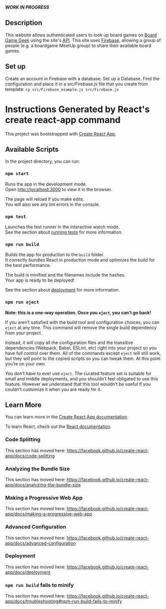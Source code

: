***WORK IN PROGRESS***

## Description
This website allows authenticated users to look up board games on [Board Game Geek](https://boardgamegeek.com) using the site's [API](https://boardgamegeek.com/wiki/page/BGG_XML_API2). 
This site uses [Firebase](https://firebase.google.com/), allowing a group of people (e.g. a boardgame MeetUp group) to share their available board games. 

<!--
Main page             |  Post
:-------------------------:|:-------------------------:
<img src="https://github.com/aless80/Firebase-React-Forum/blob/master/img/PostList.png" alt="drawing" width="300"/>  |  <img src="https://github.com/aless80/Firebase-React-Forum/blob/master/img/Post.png" alt="drawing" width="300"/>
-->

## Set up
Create an account in Firebase with a database. Set up a Database. Find the configuration and place it in a src/Firebase.js file that you create from template:
```cp src/Firebase_example.js src/Firebase.js```

<!--

## TODO
Check https://brettspill.nærd.no/
* SearchCollection: allow to add all games
* Tile text can be long (6 lines)
* clear firebase helper methods
* I put try catch around doc.getElementsByTagName("image"), can do better?

## TODO maybe
* Create UserData and GameData classes?
* sort suggested games by relevance and then year

## Data structure in Firebase
```
post: {
  "AA4aQdp_post_key": {
    author: "Alessandro Marin",
    comments: 2,
    lastEdit: March 7, 2019 at 10:41:46 AM UTC+1,
    profilePicUrl: "https://lh3.googleusercontent.com/-71tkp-VXGdM/AAAAAAAAAAI/AAAAAAAAUAA/w5B0IQGGPUQ/photo.jpg",
    plainText: "This is the text in the post",
    status: "open",
    timestamp: March 7, 2019 at 10:41:46 AM UTC+1,
    title: "Title of my post"
  },
  "BB5bQhf_post_key": {
    ...
  }
}

comments: {
  "AA4aQdp_post_key": {
    "MM18sh1_msg_key": {
      author: "John Doe",
      lastEdit: March 8, 2019 at 12:00:00 AM UTC+1,
      plainText: "This is the first comment in the post",
      profilePicUrl: "https://lh3.googleusercontent.com/-62rjo-VXGdM/BBBBBBBBBBI/BBBBBBBBBUBB/w6C1UYEGOUY/photo.jpg",
      richText: "<p>This is the first comment in the post</p>",
      timestamp: March 8, 2019 at 12:00:00 AM UTC+1,
    },
    "NN29yt2_msg_key": {
      author: "Alessandro Marin",
      lastEdit: March 8, 2019 at 12:00:00 AM UTC+1,
      plainText: "This is the 2nd comment in the post",
      profilePicUrl: "https://lh3.googleusercontent.com/-71tkp-VXGdM/AAAAAAAAAAI/AAAAAAAAUAA/w5B0IQGGPUQ/photo.jpg",
      richText: "<p>This is <strong>the 2nd</strong> comment in the post</p>,      
      timestamp: March 8, 2019 at 12:00:00 AM UTC+1,
    }
  },
  "BB5bQhf_post_key": {
    ..
  }
}
```
-->

# Instructions Generated by React's create react-app command

This project was bootstrapped with [Create React App](https://github.com/facebook/create-react-app).

## Available Scripts

In the project directory, you can run:

### `npm start`

Runs the app in the development mode.<br>
Open [http://localhost:3000](http://localhost:3000) to view it in the browser.

The page will reload if you make edits.<br>
You will also see any lint errors in the console.

### `npm test`

Launches the test runner in the interactive watch mode.<br>
See the section about [running tests](https://facebook.github.io/create-react-app/docs/running-tests) for more information.

### `npm run build`

Builds the app for production to the `build` folder.<br>
It correctly bundles React in production mode and optimizes the build for the best performance.

The build is minified and the filenames include the hashes.<br>
Your app is ready to be deployed!

See the section about [deployment](https://facebook.github.io/create-react-app/docs/deployment) for more information.

### `npm run eject`

**Note: this is a one-way operation. Once you `eject`, you can’t go back!**

If you aren’t satisfied with the build tool and configuration choices, you can `eject` at any time. This command will remove the single build dependency from your project.

Instead, it will copy all the configuration files and the transitive dependencies (Webpack, Babel, ESLint, etc) right into your project so you have full control over them. All of the commands except `eject` will still work, but they will point to the copied scripts so you can tweak them. At this point you’re on your own.

You don’t have to ever use `eject`. The curated feature set is suitable for small and middle deployments, and you shouldn’t feel obligated to use this feature. However we understand that this tool wouldn’t be useful if you couldn’t customize it when you are ready for it.

## Learn More

You can learn more in the [Create React App documentation](https://facebook.github.io/create-react-app/docs/getting-started).

To learn React, check out the [React documentation](https://reactjs.org/).

### Code Splitting

This section has moved here: https://facebook.github.io/create-react-app/docs/code-splitting

### Analyzing the Bundle Size

This section has moved here: https://facebook.github.io/create-react-app/docs/analyzing-the-bundle-size

### Making a Progressive Web App

This section has moved here: https://facebook.github.io/create-react-app/docs/making-a-progressive-web-app

### Advanced Configuration

This section has moved here: https://facebook.github.io/create-react-app/docs/advanced-configuration

### Deployment

This section has moved here: https://facebook.github.io/create-react-app/docs/deployment

### `npm run build` fails to minify

This section has moved here: https://facebook.github.io/create-react-app/docs/troubleshooting#npm-run-build-fails-to-minify

